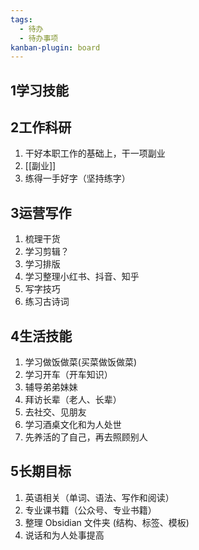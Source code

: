 ```yaml
---
tags:
  - 待办
  - 待办事项
kanban-plugin: board
---
```

## 1学习技能



## 2工作科研
1. 干好本职工作的基础上，干一项副业
2. [[副业]]
3. 练得一手好字（坚持练字）

## 3运营写作
1. 梳理干货
2. 学习剪辑？
3. 学习排版
4. 学习整理小红书、抖音、知乎
5. 写字技巧
6. 练习古诗词

## 4生活技能
1. 学习做饭做菜(买菜做饭做菜)
2. 学习开车（开车知识）
3. 辅导弟弟妹妹
4. 拜访长辈（老人、长辈）
5. 去社交、见朋友
6. 学习酒桌文化和为人处世
7. 先养活的了自己，再去照顾别人

## 5长期目标
1. 英语相关（单词、语法、写作和阅读）
2. 专业课书籍（公众号、专业书籍）
3. 整理 Obsidian  文件夹 (结构、标签、模板)
4. 说话和为人处事提高